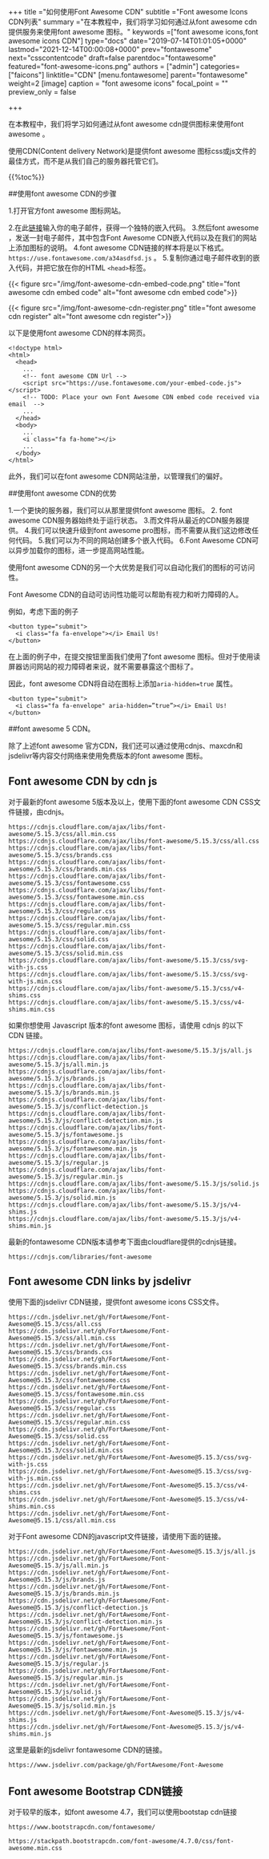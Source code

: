 +++
title    ="如何使用Font Awesome CDN"
subtitle ="Font awesome Icons CDN列表"
summary  ="在本教程中，我们将学习如何通过从font awesome cdn提供服务来使用font awesome 图标。"
keywords =["font awesome icons,font awesome icons CDN"]
type="docs"
date="2019-07-14T01:01:05+0000"
lastmod="2021-12-14T00:00:08+0000"
prev="fontawesome"
next="csscontentcode"
draft=false
parentdoc="fontawesome"
featured="font-awesome-icons.png"
authors = ["admin"]
categories=["faicons"]
linktitle="CDN"
[menu.fontawesome]
parent="fontawesome"
weight=2
[image]
caption = "font awesome icons"
focal_point = ""
preview_only = false

+++

在本教程中，我们将学习如何通过从font awesome cdn提供图标来使用font awesome 。

使用CDN(Content delivery Network)是提供font awesome 图标css或js文件的最佳方式，而不是从我们自己的服务器托管它们。

{{%toc%}}

##使用font awesome CDN的步骤

1.打开官方font awesome 图标网站。

2.在此[链接](https://fontawesome.com/start)输入你的电子邮件，获得一个独特的嵌入代码。
3.然后font awesome ，发送一封电子邮件，其中包含Font Awesome CDN嵌入代码以及在我们的网站上添加图标的说明。
4.font awesome CDN链接的样本将是以下格式。`https://use.fontawesome.com/a34asdfsd.js` 。
5.复制你通过电子邮件收到的嵌入代码，并把它放在你的HTML `<head>`标签。 

{{< figure src="/img/font-awesome-cdn-embed-code.png" title="font awesome cdn embed code" alt="font awesome cdn embed code">}}

{{< figure src="/img/font-awesome-cdn-register.png" title="font awesome cdn register" alt="font awesome cdn register">}}


以下是使用font awesome CDN的样本网页。

```
<!doctype html>
<html>
  <head>
    ...
    <!-- font awesome CDN Url -->
    <script src="https://use.fontawesome.com/your-embed-code.js"></script> 
    <!-- TODO: Place your own Font Awesome CDN embed code received via email  -->
    ...
  </head>
  <body>
    ...
    <i class="fa fa-home"></i>
    ...
  </body>
</html>
```

此外，我们可以在font awesome CDN网站注册，以管理我们的偏好。

##使用font awesome CDN的优势

1.一个更快的服务器，我们可以从那里提供font awesome 图标。
2. font awesome CDN服务器始终处于运行状态。
3.而文件将从最近的CDN服务器提供。
4.我们可以快速升级到font awesome pro图标，而不需要从我们这边修改任何代码。
5.我们可以为不同的网站创建多个嵌入代码。
6.Font Awesome CDN可以异步加载你的图标，进一步提高网站性能。

使用font awesome CDN的另一个大优势是我们可以自动化我们的图标的可访问性。

Font Awesome CDN的自动可访问性功能可以帮助有视力和听力障碍的人。

例如，考虑下面的例子

```
<button type="submit">
  <i class="fa fa-envelope"></i> Email Us!
</button>
```
在上面的例子中，在提交按钮里面我们使用了font awesome 图标。但对于使用读屏器访问网站的视力障碍者来说，就不需要暴露这个图标了。

因此，font awesome CDN将自动在图标上添加`aria-hidden=true` 属性。

```
<button type="submit">
  <i class="fa fa-envelope" aria-hidden=”true”></i> Email Us!
</button>
```

##font awesome 5 CDN。 

除了上述font awesome 官方CDN，我们还可以通过使用cdnjs、maxcdn和jsdelivr等内容交付网络来使用免费版本的font awesome 图标。


## Font awesome CDN by cdn js 

对于最新的font awesome 5版本及以上，使用下面的font awesome CDN CSS文件链接，由cdnjs。

```
https://cdnjs.cloudflare.com/ajax/libs/font-awesome/5.15.3/css/all.min.css
https://cdnjs.cloudflare.com/ajax/libs/font-awesome/5.15.3/css/all.css
https://cdnjs.cloudflare.com/ajax/libs/font-awesome/5.15.3/css/brands.css
https://cdnjs.cloudflare.com/ajax/libs/font-awesome/5.15.3/css/brands.min.css
https://cdnjs.cloudflare.com/ajax/libs/font-awesome/5.15.3/css/fontawesome.css
https://cdnjs.cloudflare.com/ajax/libs/font-awesome/5.15.3/css/fontawesome.min.css
https://cdnjs.cloudflare.com/ajax/libs/font-awesome/5.15.3/css/regular.css
https://cdnjs.cloudflare.com/ajax/libs/font-awesome/5.15.3/css/regular.min.css
https://cdnjs.cloudflare.com/ajax/libs/font-awesome/5.15.3/css/solid.css
https://cdnjs.cloudflare.com/ajax/libs/font-awesome/5.15.3/css/solid.min.css
https://cdnjs.cloudflare.com/ajax/libs/font-awesome/5.15.3/css/svg-with-js.css
https://cdnjs.cloudflare.com/ajax/libs/font-awesome/5.15.3/css/svg-with-js.min.css
https://cdnjs.cloudflare.com/ajax/libs/font-awesome/5.15.3/css/v4-shims.css
https://cdnjs.cloudflare.com/ajax/libs/font-awesome/5.15.3/css/v4-shims.min.css

```

如果你想使用 Javascript 版本的font awesome 图标，请使用 cdnjs 的以下 CDN 链接。

```
https://cdnjs.cloudflare.com/ajax/libs/font-awesome/5.15.3/js/all.js
https://cdnjs.cloudflare.com/ajax/libs/font-awesome/5.15.3/js/all.min.js
https://cdnjs.cloudflare.com/ajax/libs/font-awesome/5.15.3/js/brands.js
https://cdnjs.cloudflare.com/ajax/libs/font-awesome/5.15.3/js/brands.min.js
https://cdnjs.cloudflare.com/ajax/libs/font-awesome/5.15.3/js/conflict-detection.js
https://cdnjs.cloudflare.com/ajax/libs/font-awesome/5.15.3/js/conflict-detection.min.js
https://cdnjs.cloudflare.com/ajax/libs/font-awesome/5.15.3/js/fontawesome.js
https://cdnjs.cloudflare.com/ajax/libs/font-awesome/5.15.3/js/fontawesome.min.js
https://cdnjs.cloudflare.com/ajax/libs/font-awesome/5.15.3/js/regular.js
https://cdnjs.cloudflare.com/ajax/libs/font-awesome/5.15.3/js/regular.min.js
https://cdnjs.cloudflare.com/ajax/libs/font-awesome/5.15.3/js/solid.js
https://cdnjs.cloudflare.com/ajax/libs/font-awesome/5.15.3/js/solid.min.js
https://cdnjs.cloudflare.com/ajax/libs/font-awesome/5.15.3/js/v4-shims.js
https://cdnjs.cloudflare.com/ajax/libs/font-awesome/5.15.3/js/v4-shims.min.js
```

最新的fontawesome CDN版本请参考下面由cloudflare提供的cdnjs链接。

```
https://cdnjs.com/libraries/font-awesome
```

## Font awesome CDN links by jsdelivr 

使用下面的jsdelivr CDN链接，提供font awesome icons CSS文件。

```
https://cdn.jsdelivr.net/gh/FortAwesome/Font-Awesome@5.15.3/css/all.css
https://cdn.jsdelivr.net/gh/FortAwesome/Font-Awesome@5.15.3/css/all.min.css
https://cdn.jsdelivr.net/gh/FortAwesome/Font-Awesome@5.15.3/css/brands.css
https://cdn.jsdelivr.net/gh/FortAwesome/Font-Awesome@5.15.3/css/brands.min.css
https://cdn.jsdelivr.net/gh/FortAwesome/Font-Awesome@5.15.3/css/fontawesome.css
https://cdn.jsdelivr.net/gh/FortAwesome/Font-Awesome@5.15.3/css/fontawesome.min.css
https://cdn.jsdelivr.net/gh/FortAwesome/Font-Awesome@5.15.3/css/regular.css
https://cdn.jsdelivr.net/gh/FortAwesome/Font-Awesome@5.15.3/css/regular.min.css
https://cdn.jsdelivr.net/gh/FortAwesome/Font-Awesome@5.15.3/css/solid.css
https://cdn.jsdelivr.net/gh/FortAwesome/Font-Awesome@5.15.3/css/solid.min.css
https://cdn.jsdelivr.net/gh/FortAwesome/Font-Awesome@5.15.3/css/svg-with-js.css
https://cdn.jsdelivr.net/gh/FortAwesome/Font-Awesome@5.15.3/css/svg-with-js.min.css
https://cdn.jsdelivr.net/gh/FortAwesome/Font-Awesome@5.15.3/css/v4-shims.css
https://cdn.jsdelivr.net/gh/FortAwesome/Font-Awesome@5.15.3/css/v4-shims.min.css
https://cdn.jsdelivr.net/gh/FortAwesome/Font-Awesome@5.15.1/css/all.min.css

```
对于Font awesome CDN的javascript文件链接，请使用下面的链接。
```
https://cdn.jsdelivr.net/gh/FortAwesome/Font-Awesome@5.15.3/js/all.js
https://cdn.jsdelivr.net/gh/FortAwesome/Font-Awesome@5.15.3/js/all.min.js
https://cdn.jsdelivr.net/gh/FortAwesome/Font-Awesome@5.15.3/js/brands.js
https://cdn.jsdelivr.net/gh/FortAwesome/Font-Awesome@5.15.3/js/brands.min.js
https://cdn.jsdelivr.net/gh/FortAwesome/Font-Awesome@5.15.3/js/conflict-detection.js
https://cdn.jsdelivr.net/gh/FortAwesome/Font-Awesome@5.15.3/js/conflict-detection.min.js
https://cdn.jsdelivr.net/gh/FortAwesome/Font-Awesome@5.15.3/js/fontawesome.js
https://cdn.jsdelivr.net/gh/FortAwesome/Font-Awesome@5.15.3/js/fontawesome.min.js
https://cdn.jsdelivr.net/gh/FortAwesome/Font-Awesome@5.15.3/js/regular.js
https://cdn.jsdelivr.net/gh/FortAwesome/Font-Awesome@5.15.3/js/regular.min.js
https://cdn.jsdelivr.net/gh/FortAwesome/Font-Awesome@5.15.3/js/solid.js
https://cdn.jsdelivr.net/gh/FortAwesome/Font-Awesome@5.15.3/js/solid.min.js
https://cdn.jsdelivr.net/gh/FortAwesome/Font-Awesome@5.15.3/js/v4-shims.js
https://cdn.jsdelivr.net/gh/FortAwesome/Font-Awesome@5.15.3/js/v4-shims.min.js
```

这里是最新的jsdelivr fontawesome CDN的链接。

```
https://www.jsdelivr.com/package/gh/FortAwesome/Font-Awesome

```

## Font awesome Bootstrap CDN链接

对于较早的版本，如font awesome 4.7，我们可以使用bootstap cdn链接

```
https://www.bootstrapcdn.com/fontawesome/

https://stackpath.bootstrapcdn.com/font-awesome/4.7.0/css/font-awesome.min.css

```


